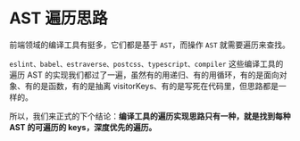 # AST 遍历思路

前端领域的编译工具有挺多，它们都是基于 `AST`，而操作 `AST` 就需要遍历来查找。

`eslint、babel、estraverse、postcss、typescript、compiler` 这些编译工具的遍历 AST 的实现我们都过了一遍，虽然有的用递归、有的用循环，有的是面向对象、有的是函数，有的是抽离 visitorKeys、有的是写死在代码里，但思路都是一样的。

所以，我们来正式的下个结论：**编译工具的遍历实现思路只有一种，就是找到每种 AST 的可遍历的 keys，深度优先的遍历。**
